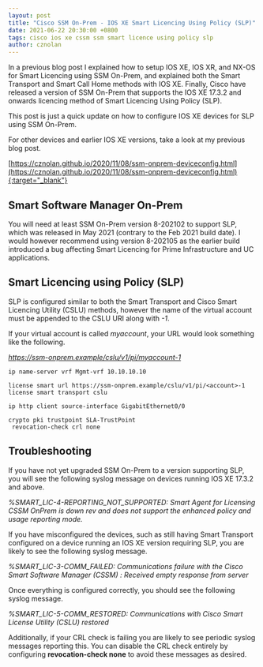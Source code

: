 ```yaml
---
layout: post
title: "Cisco SSM On-Prem - IOS XE Smart Licencing Using Policy (SLP)"
date: 2021-06-22 20:30:00 +0800
tags: cisco ios xe cssm ssm smart licence using policy slp
author: cznolan
---
```

In a previous blog post I explained how to setup IOS XE, IOS XR, and NX-OS for Smart Licencing using SSM On-Prem, and explained both the Smart Transport and Smart Call Home methods with IOS XE. Finally, Cisco have released a version of SSM On-Prem that supports the IOS XE 17.3.2 and onwards licencing method of Smart Licencing Using Policy (SLP).

This post is just a quick update on how to configure IOS XE devices for SLP using SSM On-Prem.

For other devices and earlier IOS XE versions, take a look at my previous blog post.

[https://cznolan.github.io/2020/11/08/ssm-onprem-deviceconfig.html](https://cznolan.github.io/2020/11/08/ssm-onprem-deviceconfig.html){:target="_blank"}

## Smart Software Manager On-Prem

You will need at least SSM On-Prem version 8-202102 to support SLP, which was released in May 2021 (contrary to the Feb 2021 build date). I would however recommend using version 8-202105 as the earlier build introduced a bug affecting Smart Licencing for Prime Infrastructure and UC applications.

## Smart Licencing using Policy (SLP)

SLP is configured similar to both the Smart Transport and Cisco Smart Licencing Utility (CSLU) methods, however the name of the virtual account must be appended to the CSLU URI along with _-1_.

If your virtual account is called _myaccount_, your URL would look something like the following.

_https://ssm-onprem.example/cslu/v1/pi/myaccount-1_

```
ip name-server vrf Mgmt-vrf 10.10.10.10

license smart url https://ssm-onprem.example/cslu/v1/pi/<account>-1
license smart transport cslu

ip http client source-interface GigabitEthernet0/0

crypto pki trustpoint SLA-TrustPoint
 revocation-check crl none
```

## Troubleshooting

If you have not yet upgraded SSM On-Prem to a version supporting SLP, you will see the following syslog message on devices running IOS XE 17.3.2 and above.

_%SMART_LIC-4-REPORTING_NOT_SUPPORTED: Smart Agent for Licensing CSSM OnPrem is down rev and does not support the enhanced policy and usage reporting mode._

If you have misconfigured the devices, such as still having Smart Transport configured on a device running an IOS XE version requiring SLP, you are likely to see the following syslog message.

_%SMART_LIC-3-COMM_FAILED: Communications failure with the Cisco Smart Software Manager (CSSM) : Received empty response from server_

Once everything is configured correctly, you should see the following syslog message.

_%SMART_LIC-5-COMM_RESTORED: Communications with Cisco Smart License Utility (CSLU) restored_

Additionally, if your CRL check is failing you are likely to see periodic syslog messages reporting this. You can disable the CRL check entirely by configuring __revocation-check none__ to avoid these messages as desired.
